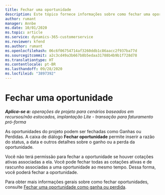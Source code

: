 ```yaml
---
title: Fechar uma oportunidade
description: Este tópico fornece informações sobre como fechar uma oportunidade do projeto.
author: rumant
manager: Annbe
ms.date: 10/01/2020
ms.topic: article
ms.service: dynamics-365-customerservice
ms.reviewer: kfend
ms.author: rumant
ms.openlocfilehash: 06c6f06754714af3260ddb1c86aacc2f937ba77d
ms.sourcegitcommit: a2c3cd49a3b667b8b5edaa31788b4b9b1f728d78
ms.translationtype: HT
ms.contentlocale: pt-BR
ms.lasthandoff: 09/28/2020
ms.locfileid: "3897392"
---
```

# <a name="close-an-opportunity"></a>Fechar uma oportunidade

_**Aplica-se a:** operações de projeto para cenários baseados em recursos/não estocados, implantação Lite - transação para faturamento pró-forma_

As oportunidades do projeto podem ser fechadas como Ganhas ou Perdidas. A caixa de diálogo **Fechar oportunidade** permite inserir a razão do status, a data e outros detalhes sobre o ganho ou a perda da oportunidade.

Você não terá permissão para fechar a oportunidade se houver cotações ativas associadas a ela. Você pode fechar todas as cotações ativas e de rascunho associadas a uma oportunidade ao mesmo tempo. Dessa forma, você poderá fechar a oportunidade.

Para obter mais informações gerais sobre como fechar oportunidades, consulte [Fechar uma oportunidade como ganha ou perdida](https://docs.microsoft.com/dynamics365/sales-enterprise/close-opportunity-won-lost-sales).
